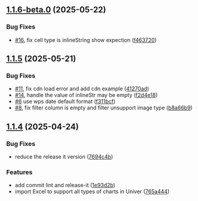 

## [1.1.6-beta.0](https://github.com/zwight/Luckyexcel/compare/v1.1.5...v1.1.6-beta.0) (2025-05-22)


### Bug Fixes

* [#16](https://github.com/zwight/Luckyexcel/issues/16), fix cell type is inlineString show expection ([f463720](https://github.com/zwight/Luckyexcel/commit/f46372065b7916326c71ade0cc56e1c09a07d1af))

## [1.1.5](https://github.com/zwight/Luckyexcel/compare/v1.1.4...v1.1.5) (2025-05-21)


### Bug Fixes

* [#11](https://github.com/zwight/Luckyexcel/issues/11), fix cdn load error and add cdn example ([41270ad](https://github.com/zwight/Luckyexcel/commit/41270adbabd2e1258daa0f514f8b746786421e17))
* [#14](https://github.com/zwight/Luckyexcel/issues/14), handle the value of inlineStr may be empty ([f2d4e18](https://github.com/zwight/Luckyexcel/commit/f2d4e1809fe96017a53a962eda22a4a419548539))
* [#6](https://github.com/zwight/Luckyexcel/issues/6) use wps date default format ([f311bcf](https://github.com/zwight/Luckyexcel/commit/f311bcfe8e7f42a5c7392424f78b1ac9100058ef))
* [#8](https://github.com/zwight/Luckyexcel/issues/8), fix filter column is empty and filter unsupport image type ([b8a66b9](https://github.com/zwight/Luckyexcel/commit/b8a66b96d6f64a74f7d2feafc2d85d74740bf31e))

## [1.1.4](https://github.com/zwight/Luckyexcel/compare/v1.1.3...v1.1.4) (2025-04-24)


### Bug Fixes

* reduce the release it version ([7694c4b](https://github.com/zwight/Luckyexcel/commit/7694c4b76ad1fbc725fa4732238d82bd9f81faed))


### Features

* add commit lint and release-it ([1e93d2b](https://github.com/zwight/Luckyexcel/commit/1e93d2b0550e70083276dee607421695e558203b))
* import Excel to support all types of charts in Univer ([765a444](https://github.com/zwight/Luckyexcel/commit/765a444744f26adb0948cf17d754e785bb740be2))